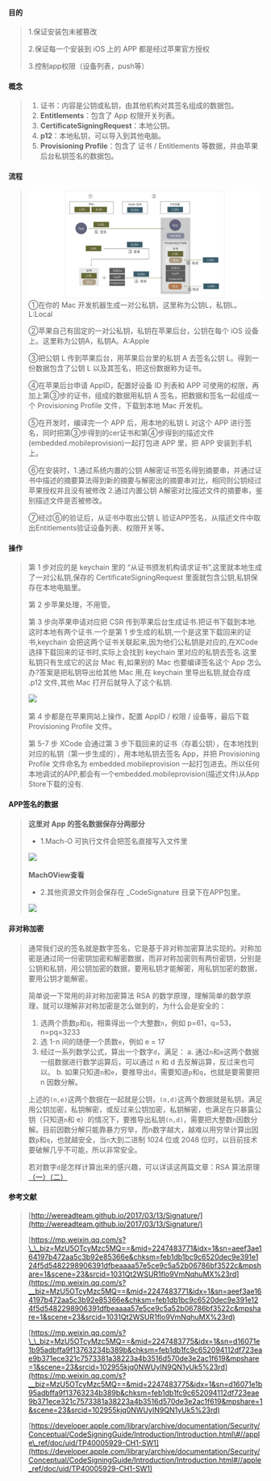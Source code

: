 #### 目的

> 1.保证安装包未被篡改
>
> 2.保证每一个安装到 iOS 上的 APP 都是经过苹果官方授权
>
> 3.控制app权限（设备列表，push等）

#### **概念**

> 1. 证书：内容是公钥或私钥，由其他机构对其签名组成的数据包。
> 2. **Entitlements**：包含了 App 权限开关列表。
> 3. **CertificateSigningRequest**：本地公钥。
> 4. **p12**：本地私钥，可以导入到其他电脑。
> 5. **Provisioning Profile**：包含了 证书 / Entitlements 等数据，并由苹果后台私钥签名的数据包。

#### 流程

> ![](/assets/codesigning.png)①在你的 Mac 开发机器生成一对公私钥，这里称为公钥L，私钥L。L:Local
>
> ②苹果自己有固定的一对公私钥，私钥在苹果后台，公钥在每个 iOS 设备上。这里称为公钥A，私钥A。A:Apple
>
> ③把公钥 L 传到苹果后台，用苹果后台里的私钥 A 去签名公钥 L。得到一份数据包含了公钥 L 以及其签名，把这份数据称为证书。
>
> ④在苹果后台申请 AppID，配置好设备 ID 列表和 APP 可使用的权限，再加上第③步的证书，组成的数据用私钥 A 签名，把数据和签名一起组成一个 Provisioning Profile 文件，下载到本地 Mac 开发机。
>
> ⑤在开发时，编译完一个 APP 后，用本地的私钥 L 对这个 APP 进行签名，同时把第③步得到的cer证书和第④步得到的描述文件\(embedded.mobileprovision\)一起打包进 APP 里，把 APP 安装到手机上。
>
> ⑥在安装时，1.通过系统内置的公钥 A解密证书签名得到摘要串，并通过证书中描述的摘要算法得到新的摘要与解密出的摘要串对比，相同则公钥经过苹果授权并且没有被修改 2.通过内置公钥 A解密对比描述文件的摘要串，鉴别描述文件是否被修改。
>
> ⑦经过⑥的验证后，从证书中取出公钥 L 验证APP签名，从描述文件中取出Entitlements验证设备列表、权限开关等。

#### 操作

> 第 1 步对应的是 keychain 里的 “从证书颁发机构请求证书”,这里就本地生成了一对公私钥,保存的 CertificateSigningRequest 里面就包含公钥,私钥保存在本地电脑里。
>
> 第 2 步苹果处理，不用管。
>
> 第 3 步向苹果申请对应把 CSR 传到苹果后台生成证书.把证书下载到本地.这时本地有两个证书.一个是第 1 步生成的私钥,一个是这里下载回来的证书,keychain 会把这两个证书关联起来,因为他们公私钥是对应的,在XCode选择下载回来的证书时,实际上会找到 keychain 里对应的私钥去签名.这里私钥只有生成它的这台 Mac 有,如果别的 Mac 也要编译签名这个 App 怎么办?答案是把私钥导出给其他 Mac 用,在 keychain 里导出私钥,就会存成 .p12 文件,其他 Mac 打开后就导入了这个私钥.
>
> ![](https://mmbiz.qpic.cn/mmbiz/yoM0qNN7RwbMzODS0N8ZbEkhU1pcPTUdTPicxWImhsZeftvsZaibHHM23kuUyHL7kEgiaicaHmnqbaaRrM9ALK7jgg/640?wx_fmt=other&tp=webp&wxfrom=5&wx_lazy=1&wx_co=1)
>
> 第 4 步都是在苹果网站上操作，配置 AppID / 权限 / 设备等，最后下载 Provisioning Profile 文件。
>
> 第 5-7 步 XCode 会通过第 3 步下载回来的证书（存着公钥），在本地找到对应的私钥（第一步生成的），用本地私钥去签名 App，并把 Provisioning Profile 文件命名为 embedded.mobileprovision 一起打包进去。所以任何本地调试的APP,都会有一个embedded.mobileprovision\(描述文件\)从App Store下载的没有.

#### **APP签名的数据**

> **这里对 App 的签名数据保存分两部分**
>
> * 1.Mach-O 可执行文件会把签名直接写入文件里
>
> ![](https://mmbiz.qpic.cn/mmbiz/yoM0qNN7RwbMzODS0N8ZbEkhU1pcPTUd3bfyMmxjjbNCFMRJjAPTMBSbvZibtETGibvibI2npEs5ge4czZgiciaMGeg/640?wx_fmt=other&tp=webp&wxfrom=5&wx_lazy=1&wx_co=1)
>
> **MachOView查看**
>
> * 2.其他资源文件则会保存在 \_CodeSignature 目录下在APP包里。
>
> ![](https://mmbiz.qpic.cn/mmbiz/yoM0qNN7RwbMzODS0N8ZbEkhU1pcPTUdJaBuFz8FhUdddZ7m6v8Tj3ZBt9Qqic1P9KcjPrwp68iapMosZEfiarHgg/640?wx_fmt=other&tp=webp&wxfrom=5&wx_lazy=1&wx_co=1)

#### 非对称加密

> 通常我们说的签名就是数字签名，它是基于非对称加密算法实现的。对称加密是通过同一份密钥加密和解密数据，而非对称加密则有两份密钥，分别是公钥和私钥，用公钥加密的数据，要用私钥才能解密，用私钥加密的数据，要用公钥才能解密。
>
> 简单说一下常用的非对称加密算法 RSA 的数学原理，理解简单的数学原理，就可以理解非对称加密是怎么做到的，为什么会是安全的：
>
> 1. 选两个质数`p`和`q`，相乘得出一个大整数`n`，例如 p=61，q=53，n=pq=3233
> 2. 选 1-n 间的随便一个质数`e`，例如 e = 17
> 3. 经过一系列数学公式，算出一个数字`d`，满足：
>    a. 通过`n`和`e`这两个数据一组数据进行数学运算后，可以通过 n 和 d 去反解运算，反过来也可以。
>    b. 如果只知道`n`和`e`，要推导出`d`，需要知道`p`和`q`，也就是要需要把 n 因数分解。
>
> 上述的`(n,e)`这两个数据在一起就是公钥，`(n,d)`这两个数据就是私钥，满足用公钥加密，私钥解密，或反过来公钥加密，私钥解密，也满足在只暴露公钥（只知道`n`和 e）的情况下，要推导出私钥`(n,d)`，需要把大整数`n`因数分解。目前因数分解只能靠暴力穷举，而n数字越大，越难以用穷举计算出因数`p`和`q`，也就越安全，当`n`大到二进制 1024 位或 2048 位时，以目前技术要破解几乎不可能，所以非常安全。
>
> 若对数字`d`是怎样计算出来的感兴趣，可以详读这两篇文章：RSA 算法原理[（一）](http://www.ruanyifeng.com/blog/2013/06/rsa_algorithm_part_one.html)[（二）](http://www.ruanyifeng.com/blog/2013/07/rsa_algorithm_part_two.html)

#### 

#### **参考文献**

> [http://wereadteam.github.io/2017/03/13/Signature/](http://wereadteam.github.io/2017/03/13/Signature/)
>
> [https://mp.weixin.qq.com/s?\_\_biz=MzU5OTcyMzc5MQ==&mid=2247483771&idx=1&sn=aeef3ae164197b472aa5c3b92e85366e&chksm=feb1db1bc9c6520dec9e391e124f5d5482298906391dfbeaaaa57e5ce9c5a52b06786bf3522c&mpshare=1&scene=23&srcid=1031Qt2WSUR1flo9VmNqhuMX%23rd](https://mp.weixin.qq.com/s?__biz=MzU5OTcyMzc5MQ==&mid=2247483771&idx=1&sn=aeef3ae164197b472aa5c3b92e85366e&chksm=feb1db1bc9c6520dec9e391e124f5d5482298906391dfbeaaaa57e5ce9c5a52b06786bf3522c&mpshare=1&scene=23&srcid=1031Qt2WSUR1flo9VmNqhuMX%23rd)
>
> [https://mp.weixin.qq.com/s?\_\_biz=MzU5OTcyMzc5MQ==&mid=2247483775&idx=1&sn=d16071e1b95adbffa9f13763234b389b&chksm=feb1db1fc9c652094112df723eae9b371ece321c7573381a38223a4b3516d570de3e2ac1f619&mpshare=1&scene=23&srcid=102955kjq0NWUyIN9QN1yUk5%23rd](https://mp.weixin.qq.com/s?__biz=MzU5OTcyMzc5MQ==&mid=2247483775&idx=1&sn=d16071e1b95adbffa9f13763234b389b&chksm=feb1db1fc9c652094112df723eae9b371ece321c7573381a38223a4b3516d570de3e2ac1f619&mpshare=1&scene=23&srcid=102955kjq0NWUyIN9QN1yUk5%23rd)
>
> [https://developer.apple.com/library/archive/documentation/Security/Conceptual/CodeSigningGuide/Introduction/Introduction.html\#//apple\_ref/doc/uid/TP40005929-CH1-SW1](https://developer.apple.com/library/archive/documentation/Security/Conceptual/CodeSigningGuide/Introduction/Introduction.html#//apple_ref/doc/uid/TP40005929-CH1-SW1)



